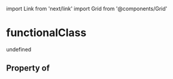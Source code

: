 import Link from 'next/link'
import Grid from '@components/Grid'

# functionalClass

undefined

## Property of




